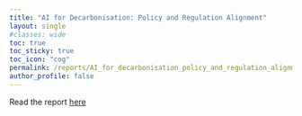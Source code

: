 ```yaml
---
title: "AI for Decarbonisation: Policy and Regulation Alignment"
layout: single
#classes: wide
toc: true
toc_sticky: true
toc_icon: "cog"
permalink: /reports/AI_for_decarbonisation_policy_and_regulation_alignment
author_profile: false
---
```


Read the report [here](https://www.turing.ac.uk/sites/default/files/2024-10/advice_-_policy_and_regulation_alignment_whitepaper_-_v5_-_selected_external_parties_only_2.pdf)